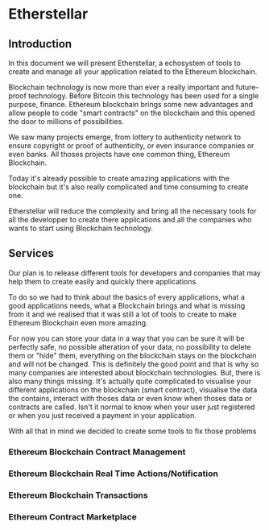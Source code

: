 # Etherstellar

## Introduction

In this document we will present Etherstellar, a echosystem of tools to create and manage all your application related to the Ethereum blockchain.

Blockchain technology is now more than ever a really important and future-proof technology. Before Bitcoin this technology has been used for a single purpose, finance. Ethereum blockchain brings some new advantages and allow people to code "smart contracts" on the blockchain and this opened the door to millions of possibilities.

We saw many projects emerge, from lottery to authenticity network to ensure copyright or proof of authenticity, or even insurance companies or even banks. All thoses projects have one common thing, Ethereum Blockchain.

Today it's already possible to create amazing applications with the blockchain but it's also really complicated and time consuming to create one.

Etherstellar will reduce the complexity and bring all the necessary tools for all the developper to create there applications and all the companies who wants to start using Blockchain technology.

## Services

Our plan is to release different tools for developers and companies that may help them to create easily and quickly there applications.

To do so we had to think about the basics of every applications, what a good applications needs, what a Blockchain brings and what is missing from it and we realised that it was still a lot of tools to create to make Ethereum Blockchain even more amazing. 

For now you can store your data in a way that you can be sure it will be perfectly safe, no possible alteration of your data, no possibility to delete them or "hide" them, everything on the blockchain stays on the blockchain and will not be changed. This is definitely the good point and that is why so many companies are interested about blockchain technologies. But, there is also many things missing. It's actually quite complicated to visualise your different applications on the blockchain (smart contract), visualise the data the contains, interact with thoses data or even know when thoses data or contracts are called. Isn't it normal to know when your user just registered or when you just received a payment in your application.

With all that in mind we decided to create some tools to fix those problems

### Ethereum Blockchain Contract Management

### Ethereum Blockchain Real Time Actions/Notification

### Ethereum Blockchain Transactions

### Ethereum Contract Marketplace
